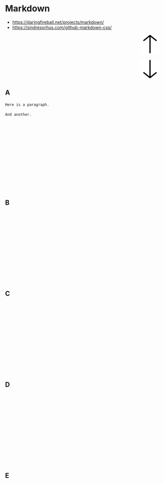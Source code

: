 # Markdown

- https://daringfireball.net/projects/markdown/
- https://sindresorhus.com/github-markdown-css/

<p align="right"><img src="icons/bytesize-icons/dist/icons/arrow-top.svg"></p>

<p align="right"><img src="icons/bytesize-icons/dist/icons/arrow-bottom.svg"></p>

## A

```{.red .numberLines startFrom="1"}
Here is a paragraph.

And another.
```

```















```


## B

```















```



## C

```















```



## D

```















```



## E

```















```

